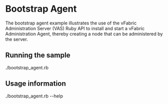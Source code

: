# Bootstrap Agent

The bootstrap agent example illustrates the use of the vFabric Administration Server (VAS) Ruby API to install
and start a vFabric Administration Agent, thereby creating a node that can be administered by the
server.

## Running the sample

./bootstrap_agent.rb

## Usage information

./bootstrap_agent.rb --help